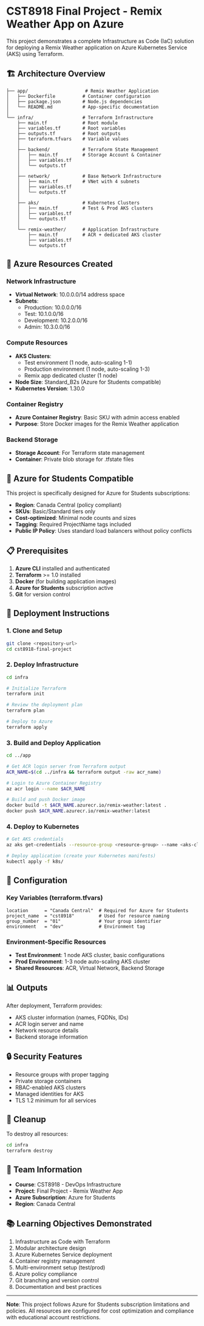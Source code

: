 # CST8918 Final Project - Remix Weather App on Azure

This project demonstrates a complete Infrastructure as Code (IaC) solution for deploying a Remix Weather application on Azure Kubernetes Service (AKS) using Terraform.

## 🏗️ Architecture Overview

```
├── app/                     # Remix Weather Application
│   ├── Dockerfile          # Container configuration
│   ├── package.json        # Node.js dependencies
│   └── README.md           # App-specific documentation
│
└── infra/                  # Terraform Infrastructure
    ├── main.tf             # Root module
    ├── variables.tf        # Root variables
    ├── outputs.tf          # Root outputs
    ├── terraform.tfvars    # Variable values
    │
    ├── backend/            # Terraform State Management
    │   ├── main.tf         # Storage Account & Container
    │   ├── variables.tf
    │   └── outputs.tf
    │
    ├── network/            # Base Network Infrastructure
    │   ├── main.tf         # VNet with 4 subnets
    │   ├── variables.tf
    │   └── outputs.tf
    │
    ├── aks/                # Kubernetes Clusters
    │   ├── main.tf         # Test & Prod AKS clusters
    │   ├── variables.tf
    │   └── outputs.tf
    │
    └── remix-weather/      # Application Infrastructure
        ├── main.tf         # ACR + dedicated AKS cluster
        ├── variables.tf
        └── outputs.tf
```

## 🚀 Azure Resources Created

### Network Infrastructure
- **Virtual Network**: 10.0.0.0/14 address space
- **Subnets**: 
  - Production: 10.0.0.0/16
  - Test: 10.1.0.0/16 
  - Development: 10.2.0.0/16
  - Admin: 10.3.0.0/16

### Compute Resources
- **AKS Clusters**: 
  - Test environment (1 node, auto-scaling 1-1)
  - Production environment (1 node, auto-scaling 1-3)
  - Remix app dedicated cluster (1 node)
- **Node Size**: Standard_B2s (Azure for Students compatible)
- **Kubernetes Version**: 1.30.0

### Container Registry
- **Azure Container Registry**: Basic SKU with admin access enabled
- **Purpose**: Store Docker images for the Remix Weather application

### Backend Storage
- **Storage Account**: For Terraform state management
- **Container**: Private blob storage for .tfstate files

## 🎯 Azure for Students Compatible

This project is specifically designed for Azure for Students subscriptions:

- **Region**: Canada Central (policy compliant)
- **SKUs**: Basic/Standard tiers only
- **Cost-optimized**: Minimal node counts and sizes
- **Tagging**: Required ProjectName tags included
- **Public IP Policy**: Uses standard load balancers without policy conflicts

## 📋 Prerequisites

1. **Azure CLI** installed and authenticated
2. **Terraform** >= 1.0 installed
3. **Docker** (for building application images)
4. **Azure for Students** subscription active
5. **Git** for version control

## 🚀 Deployment Instructions

### 1. Clone and Setup
```bash
git clone <repository-url>
cd cst8918-final-project
```

### 2. Deploy Infrastructure
```bash
cd infra

# Initialize Terraform
terraform init

# Review the deployment plan
terraform plan

# Deploy to Azure
terraform apply
```

### 3. Build and Deploy Application
```bash
cd ../app

# Get ACR login server from Terraform output
ACR_NAME=$(cd ../infra && terraform output -raw acr_name)

# Login to Azure Container Registry
az acr login --name $ACR_NAME

# Build and push Docker image
docker build -t $ACR_NAME.azurecr.io/remix-weather:latest .
docker push $ACR_NAME.azurecr.io/remix-weather:latest
```

### 4. Deploy to Kubernetes
```bash
# Get AKS credentials
az aks get-credentials --resource-group <resource-group> --name <aks-cluster-name>

# Deploy application (create your Kubernetes manifests)
kubectl apply -f k8s/
```

## 🔧 Configuration

### Key Variables (terraform.tfvars)
```hcl
location      = "Canada Central"  # Required for Azure for Students
project_name  = "cst8918"         # Used for resource naming
group_number  = "01"              # Your group identifier
environment   = "dev"             # Environment tag
```

### Environment-Specific Resources
- **Test Environment**: 1 node AKS cluster, basic configurations
- **Prod Environment**: 1-3 node auto-scaling AKS cluster
- **Shared Resources**: ACR, Virtual Network, Backend Storage

## 📊 Outputs

After deployment, Terraform provides:
- AKS cluster information (names, FQDNs, IDs)
- ACR login server and name
- Network resource details
- Backend storage information

## 🔒 Security Features

- Resource groups with proper tagging
- Private storage containers
- RBAC-enabled AKS clusters
- Managed identities for AKS
- TLS 1.2 minimum for all services

## 🧹 Cleanup

To destroy all resources:
```bash
cd infra
terraform destroy
```

## 👥 Team Information

- **Course**: CST8918 - DevOps Infrastructure
- **Project**: Final Project - Remix Weather App
- **Azure Subscription**: Azure for Students
- **Region**: Canada Central

## 📚 Learning Objectives Demonstrated

1.  Infrastructure as Code with Terraform
2.  Modular architecture design
3.  Azure Kubernetes Service deployment
4.  Container registry management
5.  Multi-environment setup (test/prod)
6.  Azure policy compliance
7. Git branching and version control
8.  Documentation and best practices

---

**Note**: This project follows Azure for Students subscription limitations and policies. All resources are configured for cost optimization and compliance with educational account restrictions.
